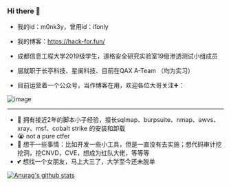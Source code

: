 ### Hi there 👋

<!--
**Ifonly-go2019/ifonly-go2019** is a ✨ _special_ ✨ repository because its `README.md` (this file) appears on your GitHub profile.

Here are some ideas to get you started:
-->
- 我的id：m0nk3y，曾用id：ifonly
- 我的博客：https://hack-for.fun/
- 成都信息工程大学2019级学生，道格安全研究实验室19级渗透测试小组成员
- 层就职于长亭科技、星阑科技、目前在QAX A-Team （均为实习）


- 目前运营着一个公众号，当作博客在用，欢迎各位大哥关注➕：

![image](https://user-images.githubusercontent.com/52337707/125916484-9c0abc9b-0903-41b1-807b-f7edf22c9ebe.png)


-------


- 🐒 拥有接近2年的脚本小子经验，擅长sqlmap、burpsuite、nmap、awvs、xray、msf、cobalt strike 的安装和卸载
- 😭 not a pure ctfer
- 🌟 想干一些事情：比如开发一些小工具，但是一直没有去实施；想代码审计挖挖洞，挖CNVD，CVE，想成为红队大佬，等等等
- 💕 想找一个女朋友，马上大三了，大学至今还未脱单





[![Anurag's github stats](https://github-readme-stats.vercel.app/api?username=ifonly-go2019&show_icons=true&theme=onedark)](https://github.com/anuraghazra/github-readme-stats)
